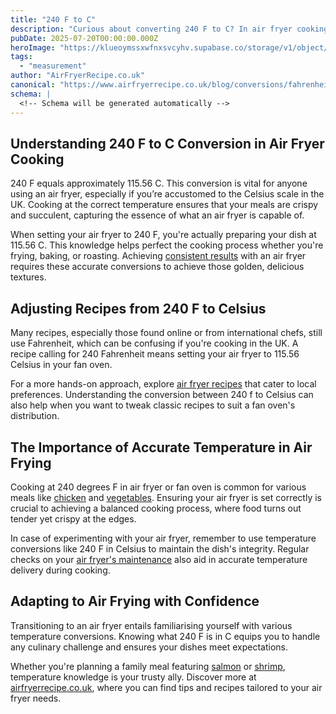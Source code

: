```yaml
---
title: "240 F to C"
description: "Curious about converting 240 F to C? In air fryer cooking, precision matters. Let's tackle this conversion and ensure your dishes turn out brilliantly, every time."
pubDate: 2025-07-20T00:00:00.000Z
heroImage: "https://klueoymssxwfnxsvcyhv.supabase.co/storage/v1/object/public/Shmucket/240-f-to-c.png"
tags:
  - "measurement"
author: "AirFryerRecipe.co.uk"
canonical: "https://www.airfryerrecipe.co.uk/blog/conversions/fahrenheit-to-celsius/240-f-to-c"
schema: |
  <!-- Schema will be generated automatically -->
---
```


<h2 id="">Understanding 240 F to C Conversion in Air Fryer Cooking</h2><p id="">240 F equals approximately 115.56 C. This conversion is vital for anyone using an air fryer, especially if you’re accustomed to the Celsius scale in the UK. Cooking at the correct temperature ensures that your meals are crispy and succulent, capturing the essence of what an air fryer is capable of. </p><p id="">When setting your air fryer to 240 F, you're actually preparing your dish at 115.56 C. This knowledge helps perfect the cooking process whether you're frying, baking, or roasting. Achieving <a href="https://www.airfryerrecipe.co.uk/air-fryer-conversion-chart" id="">consistent results</a> with an air fryer requires these accurate conversions to achieve those golden, delicious textures.</p><h2 id="">Adjusting Recipes from 240 F to Celsius</h2><p id="">Many recipes, especially those found online or from international chefs, still use Fahrenheit, which can be confusing if you're cooking in the UK. A recipe calling for 240 Fahrenheit means setting your air fryer to 115.56 Celsius in your fan oven.</p><p id="">For a more hands-on approach, explore <a href="https://www.airfryerrecipe.co.uk/recipes" id="">air fryer recipes</a> that cater to local preferences. Understanding the conversion between 240 f to Celsius can also help when you want to tweak classic recipes to suit a fan oven's distribution.</p><h2 id="">The Importance of Accurate Temperature in Air Frying</h2><p id="">Cooking at 240 degrees F in air fryer or fan oven is common for various meals like <a href="https://www.airfryerrecipe.co.uk/recipe-category/chicken" id="">chicken</a> and <a href="https://www.airfryerrecipe.co.uk/recipe-category/vegetables" id="">vegetables</a>. Ensuring your air fryer is set correctly is crucial to achieving a balanced cooking process, where food turns out tender yet crispy at the edges.</p><p id="">In case of experimenting with your air fryer, remember to use temperature conversions like 240 F in Celsius to maintain the dish's integrity. Regular checks on your <a href="https://www.airfryerrecipe.co.uk/air-fryer-cleaner" id="">air fryer's maintenance</a> also aid in accurate temperature delivery during cooking.</p><h2 id="">Adapting to Air Frying with Confidence</h2><p id="">Transitioning to an air fryer entails familiarising yourself with various temperature conversions. Knowing what 240 F is in C equips you to handle any culinary challenge and ensures your dishes meet expectations.</p><p id="">Whether you're planning a family meal featuring <a href="https://www.airfryerrecipe.co.uk/recipe-category/salmon" id="">salmon</a> or <a href="https://www.airfryerrecipe.co.uk/recipe-category/shrimp" id="">shrimp</a>, temperature knowledge is your trusty ally. Discover more at <a href="https://www.airfryerrecipe.co.uk" id="">airfryerrecipe.co.uk</a>, where you can find tips and recipes tailored to your air fryer needs.</p>
